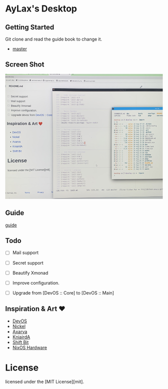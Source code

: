 # AyLax's Desktop


## Getting Started
Git clone and read the guide book to change it.
- [master](https://github.com/aylax/desktop.git) 

## Screen Shot
<div>
  <img src="./screen.jpeg" width="600" height="400" alt="desktop_screen" />
</div>

## Guide
[guide](https://devos.divnix.com/start)


## Todo
- [ ] Mail support
- [ ] Secret support
- [ ] Beautify Xmonad
- [ ] Improve configuration.
- [ ] Upgrade from [DevOS :: Core] to [DevOS :: Main]


## Inspiration & Art :heart:
- [DevOS](https://github.com/divnix/devos)
- [Nickel](https://github.com/tweag/nickel)
- [Axarva](https://github.com/Axarva/dotfiles-2.0)
- [KniairdA](https://github.com/KnairdA/nixos_home)
- [Shift Bit](https://github.com/ShifterBit/nixos-config-devos)
- [NixOS Hardware](https://github.com/NixOS/nixos-hardware)


# License
licensed under the [MIT License][mit].

